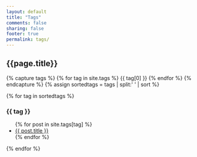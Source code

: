 ```yaml
---
layout: default
title: "Tags"
comments: false
sharing: false
footer: true
permalink: tags/
---
```


<h2>{{page.title}}</h2>

{% capture tags %}
 {% for tag in site.tags %}
  {{ tag[0] }}
 {% endfor %}
{% endcapture %}
{% assign sortedtags = tags | split:' ' | sort %}

{% for tag in sortedtags %}
 <h3 id="{{ tag | escape }}">{{ tag }}</h3>
 <ul>
 {% for post in site.tags[tag] %}
  <li><a href="{{site.baseurl}}{{ post.url }}">{{ post.title }}</a></li>
 {% endfor %}
 </ul>
{% endfor %}
